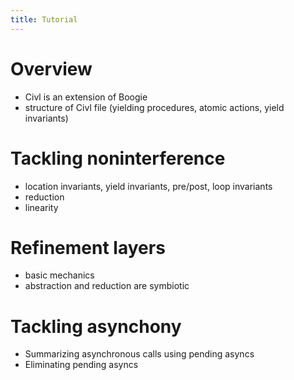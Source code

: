 ```yaml
---
title: Tutorial
---
```


# Overview
- Civl is an extension of Boogie
- structure of Civl file (yielding procedures, atomic actions, yield invariants)


# Tackling noninterference

- location invariants, yield invariants, pre/post, loop invariants
- reduction
- linearity

# Refinement layers
- basic mechanics
- abstraction and reduction are symbiotic

# Tackling asynchony
- Summarizing asynchronous calls using pending asyncs
- Eliminating pending asyncs
